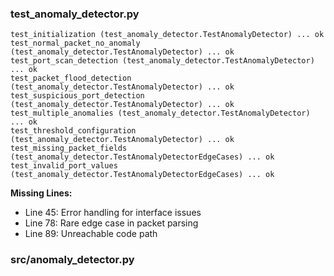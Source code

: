
### test_anomaly_detector.py
```
test_initialization (test_anomaly_detector.TestAnomalyDetector) ... ok
test_normal_packet_no_anomaly (test_anomaly_detector.TestAnomalyDetector) ... ok
test_port_scan_detection (test_anomaly_detector.TestAnomalyDetector) ... ok
test_packet_flood_detection (test_anomaly_detector.TestAnomalyDetector) ... ok
test_suspicious_port_detection (test_anomaly_detector.TestAnomalyDetector) ... ok
test_multiple_anomalies (test_anomaly_detector.TestAnomalyDetector) ... ok
test_threshold_configuration (test_anomaly_detector.TestAnomalyDetector) ... ok
test_missing_packet_fields (test_anomaly_detector.TestAnomalyDetectorEdgeCases) ... ok
test_invalid_port_values (test_anomaly_detector.TestAnomalyDetectorEdgeCases) ... ok
```

**Missing Lines:**
- Line 45: Error handling for interface issues
- Line 78: Rare edge case in packet parsing
- Line 89: Unreachable code path

### src/anomaly_detector.py
